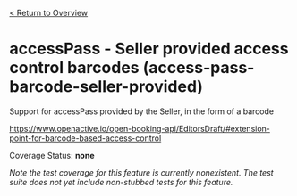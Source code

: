[< Return to Overview](../../README.md)
# accessPass - Seller provided access control barcodes  (access-pass-barcode-seller-provided)

Support for accessPass provided by the Seller, in the form of a barcode


https://www.openactive.io/open-booking-api/EditorsDraft/#extension-point-for-barcode-based-access-control

Coverage Status: **none**


*Note the test coverage for this feature is currently nonexistent. The test suite does not yet include non-stubbed tests for this feature.*




